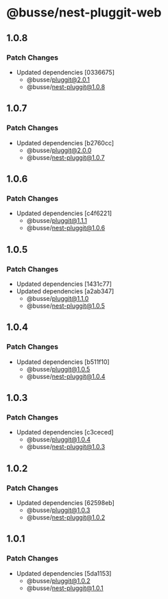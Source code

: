 # @busse/nest-pluggit-web

## 1.0.8

### Patch Changes

- Updated dependencies [0336675]
  - @busse/pluggit@2.0.1
  - @busse/nest-pluggit@1.0.8

## 1.0.7

### Patch Changes

- Updated dependencies [b2760cc]
  - @busse/pluggit@2.0.0
  - @busse/nest-pluggit@1.0.7

## 1.0.6

### Patch Changes

- Updated dependencies [c4f6221]
  - @busse/pluggit@1.1.1
  - @busse/nest-pluggit@1.0.6

## 1.0.5

### Patch Changes

- Updated dependencies [1431c77]
- Updated dependencies [a2ab347]
  - @busse/pluggit@1.1.0
  - @busse/nest-pluggit@1.0.5

## 1.0.4

### Patch Changes

- Updated dependencies [b511f10]
  - @busse/pluggit@1.0.5
  - @busse/nest-pluggit@1.0.4

## 1.0.3

### Patch Changes

- Updated dependencies [c3ceced]
  - @busse/pluggit@1.0.4
  - @busse/nest-pluggit@1.0.3

## 1.0.2

### Patch Changes

- Updated dependencies [62598eb]
  - @busse/pluggit@1.0.3
  - @busse/nest-pluggit@1.0.2

## 1.0.1

### Patch Changes

- Updated dependencies [5da1153]
  - @busse/pluggit@1.0.2
  - @busse/nest-pluggit@1.0.1

